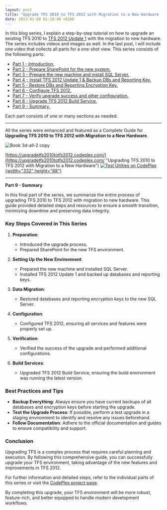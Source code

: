 ```yaml
---
layout: post
title: "Upgrade TFS 2010 to TFS 2012 with Migration to a New Hardware - Part 9 - Summary"
date: 2013-01-08 01:18:48 +0100
---
```


In this blog series, I explain a step-by-step tutorial on how to upgrade an existing TFS 2010 to [TFS 2012 Update 1](http://msdn.microsoft.com/en-us/vstudio/ff637362.aspx) with the migration to new hardware. The series includes videos and images as well. In the last post, I will include one video that collects all parts for a one-shot view. This series consists of the following parts:

- [Part 1 - Introduction.](https://mohamedradwan-devops.github.io/posts/upgrade-tfs-2010-to-tfs-2012-with-migration-to-a-new-hardware-series/ "Part 1 - Introduction.")
- [Part 2 - Prepare SharePoint for the new system.](https://mohamedradwan-devops.github.io/posts/upgrade-tfs-2010-to-tfs-2012-with-migration-to-a-new-hardware-part-2-prepare-sharepoint-for-the-new-system/ "Part 2 - Prepare SharePoint for the new system.")
- [Part 3 - Prepare the new machine and install SQL Server.](https://mohamedradwan-devops.github.io/posts/upgrade-tfs-2010-to-tfs-2012-with-migration-to-a-new-hardware-part-3-prepare-the-new-machine-and-install-sql-server/ "Part 3 - Prepare the new machine and install SQL Server.")
- [Part 4 - Install TFS 2012 Update 1 & Backup DBs and Reporting Key.](https://mohamedradwan-devops.github.io/posts/upgrade-tfs-2010-to-tfs-2012-with-migration-to-a-new-hardware-part-4-install-tfs-2012-update-1-backup-dbs-and-reporting-key/ "Part 4 - Install TFS 2012 Update 1 & Backup DBs and Reporting Key.")
- [Part 5 - Restore DBs and Reporting Encryption Key.](https://mohamedradwan-devops.github.io/posts/upgrade-tfs-2010-to-tfs-2012-with-migration-to-a-new-hardware-part-5-restore-dbs-and-reporting-encryption-key/ "Part 5 - Restore DBs and Reporting Encryption Key.")
- [Part 6 - Configure TFS 2012.](https://mohamedradwan-devops.github.io/posts/upgrade-tfs-2010-to-tfs-2012-with-migration-to-a-new-hardware-part-6-configure-tfs-2012/ "Part 6 - Configure TFS 2012.")
- [Part 7 - Verify upgrade success and other configuration.](https://mohamedradwan-devops.github.io/posts/upgrade-tfs-2010-to-tfs-2012-with-migration-to-a-new-hardware-part-7-verify-upgrade-success-and-other-configuration/ "Part 7 - Verify upgrade success and other configuration.")
- [Part 8 - Upgrade TFS 2012 Build Service.](https://mohamedradwan-devops.github.io/posts/upgrade-tfs-2010-to-tfs-2012-with-migration-to-a-new-hardware-part-8-upgrade-tfs-2012-build-service/ "Part 8 - Upgrade TFS 2012 Build Service.")
- [Part 9 - Summary.](https://mohamedradwan-devops.github.io/posts/upgrade-tfs-2010-to-tfs-2012-with-migration-to-a-new-hardware-part-9-summary/ "Part 9 - Summary.")

Each part consists of one or many sections as needed.

---

All the series were enhanced and featured as a Complete Guide for **Upgrading TFS 2010 to TFS 2012 with Migration to a New Hardware**.

![Book 3d-all-2 copy](https://mohamedradwan-devops.github.io/wp-content/uploads/2013/11/book-3d-all-2-copy.jpg?w=660)

[https://upgradetfs2010totfs2012.codeplex.com/](https://upgradetfs2010totfs2012.codeplex.com/ "Upgrading TFS 2010 to TFS 2012 with Migration to a New Hardware")
[![](https://mg2otq.sn2.livefilestore.com/y1mmcQSYrLWQ757Pb1cWnVdzrBuwKP3r3jPo9VnNct09pHE2cGb25cQr7MQNHyLZrBBfu2vzrT5z46XyIVYeKm9V_svUZwzlwAzOyU2_lcx_X_0Qs1Inh2pag/CodePlex.png?psid=1 "Test Uitities on CodePlex"){width="332" height="88"}](https://upgradetfs2010totfs2012.codeplex.com/ " Upgrading TFS 2010 to TFS 2012 with Migration to a New Hardware Guide")

---

**Part 9 - Summary**

In this final part of the series, we summarize the entire process of upgrading TFS 2010 to TFS 2012 with migration to new hardware. This guide provided detailed steps and resources to ensure a smooth transition, minimizing downtime and preserving data integrity.

### Key Steps Covered in This Series

1. **Preparation**:
    - Introduced the upgrade process.
    - Prepared SharePoint for the new TFS environment.

2. **Setting Up the New Environment**:
    - Prepared the new machine and installed SQL Server.
    - Installed TFS 2012 Update 1 and backed up databases and reporting keys.

3. **Data Migration**:
    - Restored databases and reporting encryption keys to the new SQL Server.

4. **Configuration**:
    - Configured TFS 2012, ensuring all services and features were properly set up.

5. **Verification**:
    - Verified the success of the upgrade and performed additional configurations.

6. **Build Services**:
    - Upgraded TFS 2012 Build Service, ensuring the build environment was running the latest version.

### Best Practices and Tips

- **Backup Everything**: Always ensure you have current backups of all databases and encryption keys before starting the upgrade.
- **Test the Upgrade Process**: If possible, perform a test upgrade in a staging environment to identify and resolve any issues beforehand.
- **Follow Documentation**: Adhere to the official documentation and guides to ensure compatibility and support.

### Conclusion

Upgrading TFS is a complex process that requires careful planning and execution. By following this comprehensive guide, you can successfully upgrade your TFS environment, taking advantage of the new features and improvements in TFS 2012. 

For further information and detailed steps, refer to the individual parts of this series or visit the [CodePlex project page](https://upgradetfs2010totfs2012.codeplex.com/ "Upgrading TFS 2010 to TFS 2012 with Migration to a New Hardware Guide").

By completing this upgrade, your TFS environment will be more robust, feature-rich, and better equipped to handle modern development workflows.

